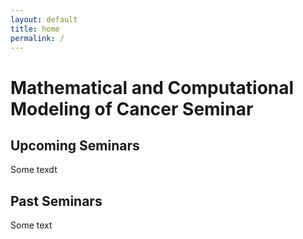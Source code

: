 ```yaml
---
layout: default
title: home
permalink: /
---
```


# Mathematical and Computational Modeling of Cancer Seminar

## Upcoming Seminars
Some texdt

## Past Seminars
Some text

